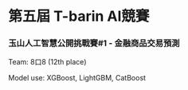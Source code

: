 # 第五屆 T-barin AI競賽 
### 玉山人工智慧公開挑戰賽#1 - 金融商品交易預測

Team: 8口8 (12th place)

Model use: XGBoost, LightGBM, CatBoost
